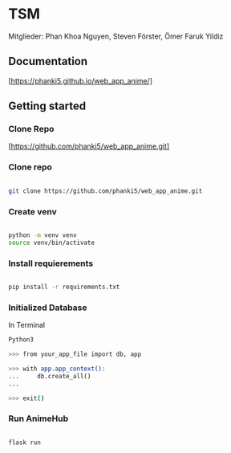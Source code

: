 # TSM

Mitglieder: Phan Khoa Nguyen, Steven Förster, Ömer Faruk Yildiz



## Documentation 
[https://phanki5.github.io/web_app_anime/]

## Getting started 


### Clone Repo
[https://github.com/phanki5/web_app_anime.git]

### Clone repo

```bash

git clone https://github.com/phanki5/web_app_anime.git

```
### Create venv

```bash

python -m venv venv 
source venv/bin/activate


```

### Install requierements

```bash

pip install -r requirements.txt


```

### Initialized Database 

In Terminal
```bash
Python3

```

```bash
>>> from your_app_file import db, app  
```

```bash
>>> with app.app_context():
...     db.create_all()
...
```
```bash
>>> exit()
```

### Run AnimeHub

```bash

flask run

```